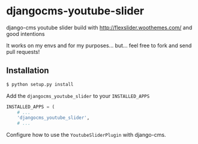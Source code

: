 # djangocms-youtube-slider
django-cms youtube slider build with http://flexslider.woothemes.com/ and good intentions

It works on my envs and for my purposes... but... feel free to fork and send pull requests!

## Installation

```bash
$ python setup.py install
```

Add the ```djangocms_youtube_slider``` to your ```INSTALLED_APPS```

```python
INSTALLED_APPS = (
    # ...
    'djangocms_youtube_slider',
    # ...
```

Configure how to use the ```YoutubeSliderPlugin``` with django-cms.
